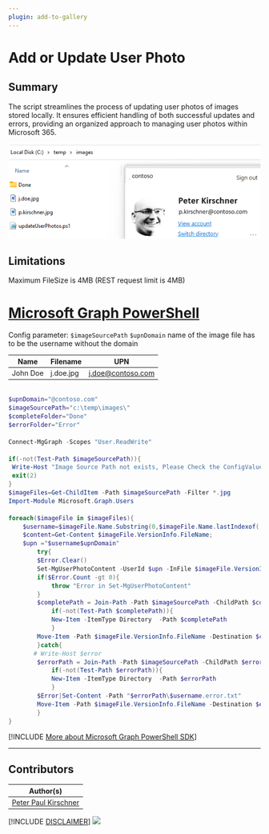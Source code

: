 ```yaml
---
plugin: add-to-gallery
---
```


# Add or Update User Photo

## Summary

The script streamlines the process of updating user photos of images stored locally. It ensures efficient handling of both successful updates and errors, providing an organized approach to managing user photos within Microsoft 365.

![Example Screenshot](assets/example.png)

## Limitations

Maximum FileSize is 4MB (REST request limit is 4MB)

# [Microsoft Graph PowerShell](#tab/graphps)

Config parameter:
```$imageSourcePath```
```$upnDomain```
name of the image file has to be the username without the domain

|Name     | Filename | UPN |
|---------|----------|-----|
|John Doe |j.doe.jpg | j.doe@contoso.com |

```powershell

$upnDomain="@contoso.com"
$imageSourcePath="c:\temp\images\"
$completeFolder="Done"
$errorFolder="Error"

Connect-MgGraph -Scopes "User.ReadWrite"

if(-not(Test-Path $imageSourcePath)){
 Write-Host "Image Source Path not exists, Please Check the ConfigValue imageSourcePath"
 exit(2)
}
$imageFiles=Get-ChildItem -Path $imageSourcePath -Filter *.jpg
Import-Module Microsoft.Graph.Users

foreach($imageFile in $imageFiles){
    $username=$imageFile.Name.Substring(0,$imageFile.Name.lastIndexof('.'));
    $content=Get-Content $imageFile.VersionInfo.FileName;
    $upn ="$username$upnDomain"
        try{
        $Error.Clear()
        Set-MgUserPhotoContent -UserId $upn -InFile $imageFile.VersionInfo.FileName
        if($Error.Count -gt 0){
            throw "Error in Set-MgUserPhotoContent"
        }
        $completePath = Join-Path -Path $imageSourcePath -ChildPath $completeFolder
            if(-not(Test-Path $completePath)){
            New-Item -ItemType Directory  -Path $completePath
            }
        Move-Item -Path $imageFile.VersionInfo.FileName -Destination $completePath -Force
        }catch{
       # Write-Host $error
        $errorPath = Join-Path -Path $imageSourcePath -ChildPath $errorFolder
            if(-not(Test-Path $errorPath)){
            New-Item -ItemType Directory  -Path $errorPath
            }
        $Error|Set-Content -Path "$errorPath\$username.error.txt" 
        Move-Item -Path $imageFile.VersionInfo.FileName -Destination $errorPath -Force
        }
}

```
[!INCLUDE [More about Microsoft Graph PowerShell SDK](../../docfx/includes/MORE-GRAPHSDK.md)]
***

## Contributors

| Author(s) |
|-----------|
| [Peter Paul Kirschner](https://github.com/petkir) |

[!INCLUDE [DISCLAIMER](../../docfx/includes/DISCLAIMER.md)]
<img src="https://m365-visitor-stats.azurewebsites.net/script-samples/scripts/graph-update-user-photo" aria-hidden="true" />
